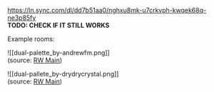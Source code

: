 https://ln.sync.com/dl/dd7b51aa0/nghxu8mk-u7crkvph-kwqek68q-ne3p85fy  
**TODO: CHECK IF IT STILL WORKS**

  
Example rooms:

![[dual-palette_by-andrewfm.png]]  
(source: [RW Main](https://discord.com/channels/291184728944410624/481900360324218880/517525742418919445))

![[dual-pallete_by-drydrycrystal.png]]  
(source: [RW Main](https://discord.com/channels/291184728944410624/305139167300550666/783810703193669643))